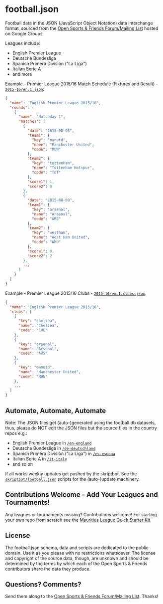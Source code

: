 # football.json

Football data in the JSON (JavaScript Object Notation) data interchange format, sourced from the [Open Sports & Friends Forum/Mailing List](https://groups.google.com/forum/#!forum/opensport) hosted on Google Groups.

Leagues include:

- English Premier League
- Deutsche Bundesliga
- Spanish Primera División ("La Liga")
- Italian Serie A
- and more

Example - Premier League 2015/16 Match Schedule (Fixtures and Result) - [`2015-16/en.1.json`](https://github.com/openfootball/football.json/blob/master/2015-16/en.1.json):

``` json
{
  "name": "English Premier League 2015/16",
  "rounds": [
    {
      "name": "Matchday 1",
      "matches": [
        {
          "date": "2015-08-08",
          "team1": {
            "key": "manutd",
            "name": "Manchester United",
            "code": "MUN"
          },
          "team2": {
            "key": "tottenham",
            "name": "Tottenham Hotspur",
            "code": "TOT"
          },
          "score1": 1,
          "score2": 0
        },
        {
          "date": "2015-08-09",
          "team1": {
            "key": "arsenal",
            "name": "Arsenal",
            "code": "ARS"
          },
          "team2": {
            "key": "westham",
            "name": "West Ham United",
            "code": "WHU"
          },
          "score1": 0,
          "score2": 2
        },
        ...
      ]
    }
  ]
}
```


Example - Premier League 2015/16 Clubs - [`2015-16/en.1.clubs.json`](https://github.com/openfootball/football.json/blob/master/2015-16/en.1.clubs.json):

``` json
{
  "name": "English Premier League 2015/16",
  "clubs": [
    {
      "key": "chelsea",
      "name": "Chelsea",
      "code": "CHE"
    },
    {
      "key": "arsenal",
      "name": "Arsenal",
      "code": "ARS"
    },
    {
      "key": "manutd",
      "name": "Manchester United",
      "code": "MUN"
    },
    ...
  ]
}
```


## Automate, Automate, Automate

Note: The JSON files get (auto-)generated using the football.db datasets, thus, please do NOT
edit the JSON files but the source files in the country repos e.g.:

- English Premier League in [`/en-england`](https://github.com/openfootball/eng-england)
- Deutsche Bundesliga in [`/de-deutschland`](https://github.com/openfootball/de-deutschland)
- Spanish Primera División ("La Liga") in [`/es-espana`](https://github.com/openfootball/es-espana)
- Italian Serie A  in [`/it-italy`](https://github.com/openfootball/it-italy)
- and so on


If all works weekly updates get pushed by the skriptbot.
See the [`skriptbot/football.json`](https://github.com/skriptbot/football.json) scripts for
the (auto-)update machinery.



## Contributions Welcome - Add Your Leagues and Tournaments!

Any leagues or tournaments missing? Contributions welcome!
For starting your own repo from scratch see the [Mauritius League Quick Starter Kit](https://github.com/sportkit/mu-mauritius).


## License

The football.json schema, data and scripts are dedicated to the public domain. Use it as you please with no restrictions whatsoever. The license and copyright of the source data, though, are unknown and should be determined by the terms by which each of the Open Sports & Friends contributors share the data they produce.


## Questions? Comments?

Send them along to the
[Open Sports & Friends Forum/Mailing List](http://groups.google.com/group/opensport).
Thanks!
